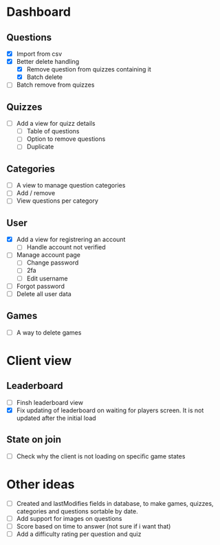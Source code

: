 # Dashboard

## Questions
- [x] Import from csv
- [x] Better delete handling
  - [x] Remove question from quizzes containing it 
  - [x] Batch delete
- [ ] Batch remove from quizzes

## Quizzes
- [ ] Add a view for quizz details
  - [ ] Table of questions
  - [ ] Option to remove questions
  - [ ] Duplicate

## Categories
- [ ] A view to manage question categories
- [ ] Add / remove
- [ ] View questions per category

## User
- [x] Add a view for registrering an account
  - [ ] Handle account not verified
- [ ] Manage account page
  - [ ] Change password
  - [ ] 2fa
  - [ ] Edit username
- [ ] Forgot password
- [ ] Delete all user data

## Games
- [ ] A way to delete games

# Client view

## Leaderboard
- [ ] Finsh leaderboard view
- [x] Fix updating of leaderboard on waiting for players screen. It is not updated after the initial load

## State on join
- [ ] Check why the client is not loading on specific game states

# Other ideas
- [ ] Created and lastModifies fields in database, to make games, quizzes, categories and questions sortable by date.
- [ ] Add support for images on questions
- [ ] Score based on time to answer (not sure if i want that)
- [ ] Add a difficulty rating per question and quiz
